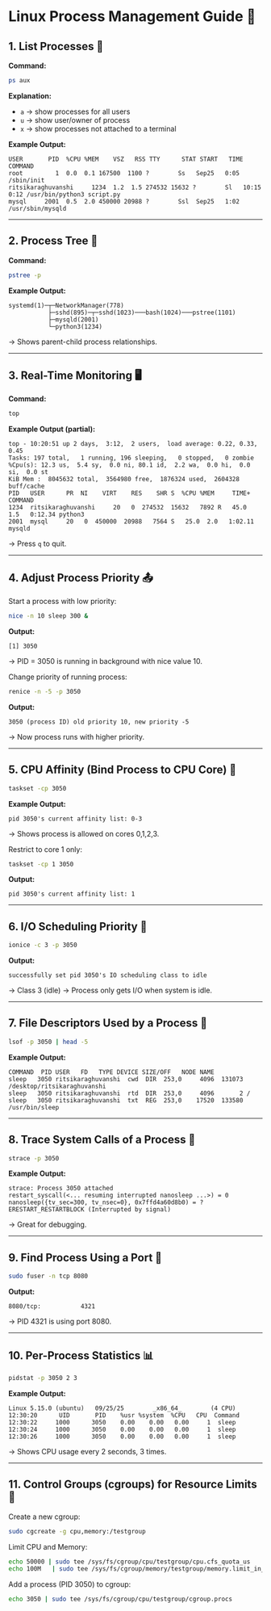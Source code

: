 # Linux Process Management Guide 📖

## **1. List Processes** 📍
**Command:**

``` bash
ps aux
```

**Explanation:**
- `a` → show processes for all users
- `u` → show user/owner of process
- `x` → show processes not attached to a terminal

**Example Output:**

    USER       PID  %CPU %MEM    VSZ   RSS TTY      STAT START   TIME COMMAND
    root         1  0.0  0.1 167500  1100 ?        Ss   Sep25   0:05 /sbin/init
    ritsikaraghuvanshi     1234  1.2  1.5 274532 15632 ?        Sl   10:15   0:12 /usr/bin/python3 script.py
    mysql     2001  0.5  2.0 450000 20988 ?        Ssl  Sep25   1:02 /usr/sbin/mysqld

------------------------------------------------------------------------

## **2. Process Tree** 🌳
**Command:**

``` bash
pstree -p
```

**Example Output:**

    systemd(1)─┬─NetworkManager(778)
               ├─sshd(895)─┬─sshd(1023)───bash(1024)───pstree(1101)
               ├─mysqld(2001)
               └─python3(1234)

→ Shows parent-child process relationships.

------------------------------------------------------------------------

## **3. Real-Time Monitoring** 🖥️
**Command:**

``` bash
top
```

**Example Output (partial):**

    top - 10:20:51 up 2 days,  3:12,  2 users,  load average: 0.22, 0.33, 0.45
    Tasks: 197 total,   1 running, 196 sleeping,   0 stopped,   0 zombie
    %Cpu(s): 12.3 us,  5.4 sy,  0.0 ni, 80.1 id,  2.2 wa,  0.0 hi,  0.0 si,  0.0 st
    KiB Mem :  8045632 total,  3564980 free,  1876324 used,  2604328 buff/cache
    PID   USER      PR  NI    VIRT    RES    SHR S  %CPU %MEM     TIME+ COMMAND
    1234  ritsikaraghuvanshi     20   0  274532  15632   7892 R   45.0  1.5   0:12.34 python3
    2001  mysql     20   0  450000  20988   7564 S   25.0  2.0   1:02.11 mysqld

→ Press `q` to quit.

------------------------------------------------------------------------

## **4. Adjust Process Priority** 📤
Start a process with low priority:

``` bash
nice -n 10 sleep 300 &
```

**Output:**

    [1] 3050

→ PID = 3050 is running in background with nice value 10.

Change priority of running process:

``` bash
renice -n -5 -p 3050
```

**Output:**

    3050 (process ID) old priority 10, new priority -5

→ Now process runs with higher priority.

------------------------------------------------------------------------

## **5. CPU Affinity (Bind Process to CPU Core)** 🔩

``` bash
taskset -cp 3050
```

**Example Output:**

    pid 3050's current affinity list: 0-3

→ Shows process is allowed on cores 0,1,2,3.

Restrict to core 1 only:

``` bash
taskset -cp 1 3050
```

**Output:**

    pid 3050's current affinity list: 1

------------------------------------------------------------------------

## **6. I/O Scheduling Priority** 📂

``` bash
ionice -c 3 -p 3050
```

**Output:**

    successfully set pid 3050's IO scheduling class to idle

→ Class 3 (idle) → Process only gets I/O when system is idle.

------------------------------------------------------------------------

##  **7. File Descriptors Used by a Process** 📄

``` bash
lsof -p 3050 | head -5
```

**Example Output:**

    COMMAND  PID USER   FD   TYPE DEVICE SIZE/OFF   NODE NAME
    sleep   3050 ritsikaraghuvanshi  cwd  DIR  253,0     4096  131073 /desktop/ritsikaraghuvanshi
    sleep   3050 ritsikaraghuvanshi  rtd  DIR  253,0     4096       2 /
    sleep   3050 ritsikaraghuvanshi  txt  REG  253,0    17520  133580 /usr/bin/sleep

------------------------------------------------------------------------

## **8. Trace System Calls of a Process** 🐛

``` bash
strace -p 3050
```

**Example Output:**

    strace: Process 3050 attached
    restart_syscall(<... resuming interrupted nanosleep ...>) = 0
    nanosleep({tv_sec=300, tv_nsec=0}, 0x7ffd4a60d8b0) = ? ERESTART_RESTARTBLOCK (Interrupted by signal)

→ Great for debugging.

------------------------------------------------------------------------

## **9. Find Process Using a Port** 🔌

``` bash
sudo fuser -n tcp 8080
```

**Output:**

    8080/tcp:           4321

→ PID 4321 is using port 8080.

------------------------------------------------------------------------

## **10. Per-Process Statistics** 📊

``` bash
pidstat -p 3050 2 3
```

**Example Output:**

    Linux 5.15.0 (ubuntu)   09/25/25        _x86_64_        (4 CPU)
    12:30:20      UID       PID    %usr %system  %CPU   CPU  Command
    12:30:22     1000      3050    0.00    0.00   0.00     1  sleep
    12:30:24     1000      3050    0.00    0.00   0.00     1  sleep
    12:30:26     1000      3050    0.00    0.00   0.00     1  sleep

→ Shows CPU usage every 2 seconds, 3 times.

------------------------------------------------------------------------

## **11. Control Groups (cgroups) for Resource Limits** 📎
Create a new cgroup:

``` bash
sudo cgcreate -g cpu,memory:/testgroup
```

Limit CPU and Memory:

``` bash
echo 50000 | sudo tee /sys/fs/cgroup/cpu/testgroup/cpu.cfs_quota_us
echo 100M   | sudo tee /sys/fs/cgroup/memory/testgroup/memory.limit_in_bytes
```

Add a process (PID 3050) to cgroup:

``` bash
echo 3050 | sudo tee /sys/fs/cgroup/cpu/testgroup/cgroup.procs
```
